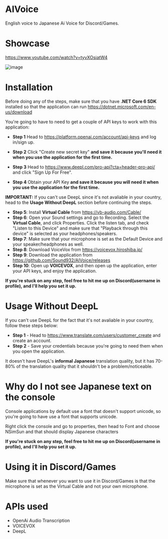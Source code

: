 # AIVoice
English voice to Japanese Ai Voice for Discord/Games.

# Showcase
https://www.youtube.com/watch?v=tyvXOsiatW4


![image](https://user-images.githubusercontent.com/71935713/227421387-932b8a50-5417-4010-8794-f7e7051cb295.png)


# Installation

Before doing any of the steps, make sure that you have **.NET Core 6 SDK** installed so that the application can run
https://dotnet.microsoft.com/en-us/download


You're going to have to need to get a couple of API keys to work with this application:

* **Step 1** Head to https://platform.openai.com/account/api-keys and log in/sign up.
* **Step 2** Click "Create new secret key" **and save it because you'll need it when you use the application for the first time.**

* **Step 3** Head to https://www.deepl.com/pro-api?cta=header-pro-api/ and click "Sign Up For Free".
* **Step 4** Obtain your API Key **and save it because you will need it when you use the application for the first time.**

**IMPORTANT:** If you can't use DeepL since it's not avaliable in your country, head to the **Usage Without DeepL** section before continuing the steps.

* **Step 5**: Install **Virtual Cable** from https://vb-audio.com/Cable/
* **Step 6**: Open your Sound settings and go to Recording. Select the **Virtual Cable**, and click Properties. Click the listen tab, and check "Listen to this Device" and make sure that "Playback through this device" is selected as your headphones/speakers.
* **Step 7**: Make sure that your microphone is set as the Default Device and your speaker/headphones as well.
* **Step 8**: Download VoiceVox from https://voicevox.hiroshiba.jp/
* **Step 9**: Download the application from https://github.com/Sound932/AIVoice/releases
* **Step 10**: Open up **VOICEVOX**, and then open up the application, enter your API keys, and enjoy the application.

**If you're stuck on any step, feel free to hit me up on Discord(username in profile), and I'll help you set it up.**

# Usage Without DeepL
If you can't use DeepL for the fact that it's not avaliable in your country, follow these steps below:

* **Step 1** - Head to https://www.translate.com/users/customer_create and create an account.
* **Step 2** - Save your credentials because you're going to need them when you open the application.

It doesn't have DeepL's **informal Japanese** translation quality, but it has 70-80% of the translation quality that it shouldn't be a problem/noticeable.


# Why do I not see Japanese text on the console
Console applications by default use a font that doesn't support unicode, so you're going to have use a font that supports unicode. 

Right click the console and go to properties, then head to Font and choose NSimSun and that should display Japanese characters

**If you're stuck on any step, feel free to hit me up on Discord(username in profile), and I'll help you set it up.**

# Using it in Discord/Games

Make sure that whenever you want to use it in Discord/Games is that the microphone is set as the Virtual Cable and not your own microphone.

# APIs used
* OpenAi Audio Transcription
* VOICEVOX
* DeepL
